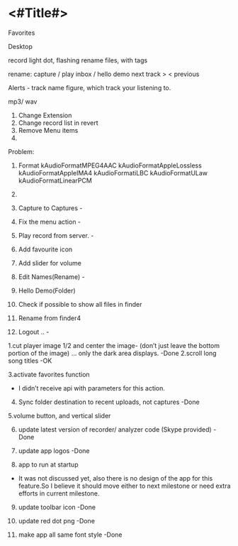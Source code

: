 #  <#Title#>

Favorites


Desktop


record light dot, flashing
rename files, with tags

rename: capture / play inbox / hello demo
next track > < previous

Alerts - track name
figure, which track your listening to.

mp3/ wav


1. Change Extension
2. Change record list in revert
3. Remove Menu items
4.

Problem:
1. Format
kAudioFormatMPEG4AAC
kAudioFormatAppleLossless
kAudioFormatAppleIMA4
kAudioFormatiLBC
kAudioFormatULaw
kAudioFormatLinearPCM

2.

1. Capture to Captures -
2. Fix the menu action -
3. Play record from server. -
4. Add favourite icon
5. Add slider for volume
6. Edit Names(Rename) - 
7. Hello Demo(Folder)
8. Check if possible to show all files in finder
9. Rename from finder4
10. Logout .. -


1.cut player image 1/2 and center the image- (don’t just leave the bottom portion of the image)  … only the dark area displays.
-Done
2.scroll long song titles
-OK

3.activate favorites function
- I didn’t receive api with parameters for this action.

4. Sync folder destination to recent uploads, not captures
-Done

5.volume button, and vertical slider

6. update latest version of recorder/ analyzer code (Skype provided)
-Done


7. update app logos
-Done

8. app to run at startup
- It was not discussed yet, also there is no design of the app for this feature.So I believe it should move either to next milestone or need extra efforts in current milestone.

9. update toolbar icon
-Done

10. update red dot png
-Done

11. make app all same font style
-Done

